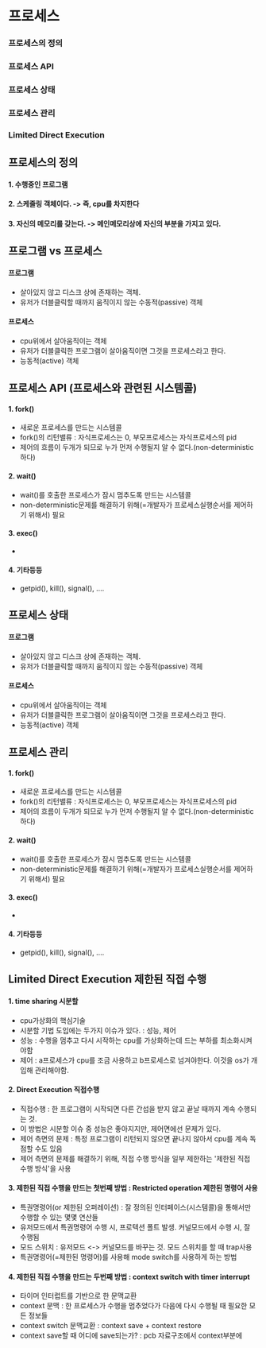 # 프로세스
### 프로세스의 정의
### 프로세스 API
### 프로세스 상태
### 프로세스 관리
### Limited Direct Execution


## 프로세스의 정의
  #### 1. 수행중인 프로그램
  #### 2. 스케줄링 객체이다. -> 즉, cpu를 차지한다
  #### 3. 자신의 메모리를 갖는다. -> 메인메모리상에 자신의 부분을 가지고 있다.
  

## 프로그램 vs 프로세스
  #### 프로그램
  - 살아있지 않고 디스크 상에 존재하는 객체. 
  - 유저가 더블클릭할 때까지 움직이지 않는 수동적(passive) 객체
  #### 프로세스
  - cpu위에서 살아움직이는 객체
  - 유저가 더블클릭한 프로그램이 살아움직이면 그것을 프로세스라고 한다.
  - 능동적(active) 객체
  
## 프로세스 API (프로세스와 관련된 시스템콜)
  #### 1. fork()
  - 새로운 프로세스를 만드는 시스템콜
  - fork()의 리턴밸류 : 자식프로세스는 0, 부모프로세스는 자식프로세스의 pid
  - 제어의 흐름이 두개가 되므로 누가 먼저 수행될지 알 수 없다.(non-deterministic하다)
  #### 2. wait()
  - wait()를 호출한 프로세스가 잠시 멈추도록 만드는 시스템콜
  - non-deterministic문제를 해결하기 위해(=개발자가 프로세스실행순서를 제어하기 위해서) 필요
  #### 3. exec()
  - 
  #### 4. 기타등등
  - getpid(), kill(), signal(), ....

## 프로세스 상태
  #### 프로그램
  - 살아있지 않고 디스크 상에 존재하는 객체. 
  - 유저가 더블클릭할 때까지 움직이지 않는 수동적(passive) 객체
  #### 프로세스
  - cpu위에서 살아움직이는 객체
  - 유저가 더블클릭한 프로그램이 살아움직이면 그것을 프로세스라고 한다.
  - 능동적(active) 객체
  
## 프로세스 관리
  #### 1. fork()
  - 새로운 프로세스를 만드는 시스템콜
  - fork()의 리턴밸류 : 자식프로세스는 0, 부모프로세스는 자식프로세스의 pid
  - 제어의 흐름이 두개가 되므로 누가 먼저 수행될지 알 수 없다.(non-deterministic하다)
  #### 2. wait()
  - wait()를 호출한 프로세스가 잠시 멈추도록 만드는 시스템콜
  - non-deterministic문제를 해결하기 위해(=개발자가 프로세스실행순서를 제어하기 위해서) 필요
  #### 3. exec()
  - 
  #### 4. 기타등등
  - getpid(), kill(), signal(), ....
  
## Limited Direct Execution 제한된 직접 수행
  #### 1. time sharing 시분할
  - cpu가상화의 핵심기술
  - 시분할 기법 도입에는 두가지 이슈가 있다. : 성능, 제어
  - 성능 : 수행을 멈추고 다시 시작하는 cpu를 가상화하는데 드는 부하를 최소화시켜야함
  - 제어 : a프로세스가 cpu를 조금 사용하고 b프로세스로 넘겨야한다. 이것을 os가 개입해 관리해야함.
  #### 2. Direct Execution 직접수행
  - 직접수행 : 한 프로그램이 시작되면 다른 간섭을 받지 않고 끝날 때까지 계속 수행되는 것.
  - 이 방법은 시분할 이슈 중 성능은 좋아지지만, 제어면에선 문제가 있다.
  - 제어 측면의 문제 : 특정 프로그램이 리턴되지 않으면 끝나지 않아서 cpu를 계속 독점할 수도 있음
  - 제어 측면의 문제를 해결하기 위해, 직접 수행 방식을 일부 제한하는 '제한된 직접 수행 방식'을 사용
  #### 3. 제한된 직접 수행을 만드는 첫번째 방법 : Restricted operation 제한된 명령어 사용
  - 특권명령어(or 제한된 오퍼레이션) 
  : 잘 정의된 인터페이스(시스템콜)을 통해서만 수행할 수 있는 몇몇 연산들
  - 유저모드에서 특권명령어 수행 시, 프로텍션 폴트 발생. 커널모드에서 수행 시, 잘 수행됨
  - 모드 스위치 : 유저모드 <-> 커널모드를 바꾸는 것. 모드 스위치를 할 때 trap사용
  - 특권명령어(=제한된 명령어)를 사용해 mode switch를 사용하게 하는 방법
  #### 4. 제한된 직접 수행을 만드는 두번째 방법 : context switch with timer interrupt
  - 타이머 인터럽트를 기반으로 한 문맥교환
  - context 문맥 : 한 프로세스가 수행을 멈추었다가 다음에 다시 수행될 때 필요한 모든 정보들
  - context switch 문맥교환 : context save + context restore
  - context save할 때 어디에 save되는가? : pcb 자료구조에서 context부분에 


